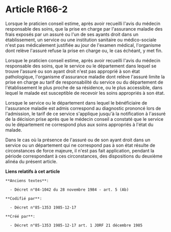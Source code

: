 # Article R166-2

Lorsque le praticien conseil estime, après avoir recueilli l'avis du médecin responsable des soins, que la prise en charge
par l'assurance maladie des frais exposés par un assuré ou l'un de ses ayants droit dans un établissement, un service ou une
institution sanitaire ou médico-sociale n'est pas médicalement justifiée au jour de l'examen médical, l'organisme dont relève
l'assuré refuse la prise en charge ou, le cas échéant, y met fin. 

Lorsque le praticien conseil estime, après avoir recueilli l'avis du médecin responsable des soins, que le service ou le
département dans lequel se trouve l'assuré ou son ayant droit n'est pas approprié à son état pathologique, l'organisme
d'assurance maladie dont relève l'assuré limite la prise en charge au tarif de responsabilité du service ou du département de
l'établissement le plus proche de sa résidence, ou le plus accessible, dans lequel le malade est susceptible de recevoir les
soins appropriés à son état. 

Lorsque le service ou le département dans lequel le bénéficiaire de l'assurance maladie est admis correspond au diagnostic
prononcé lors de l'admission, le tarif de ce service s'applique jusqu'à la notification à l'assuré de la décision prise après
que le médecin conseil a constaté que le service ou le département ne correspond plus aux soins appropriés à l'état du
malade. 

Dans le cas où la présence de l'assuré ou de son ayant droit dans un service ou un département qui ne correspond pas à son
état résulte de circonstances de force majeure, il n'est pas fait application, pendant la période correspondant à ces
circonstances, des dispositions du deuxième alinéa du présent article.

**Liens relatifs à cet article**

	**Anciens textes**:

	  - Décret n°84-1042 du 28 novembre 1984 - art. 5 (Ab)

	**Codifié par**:

	  - Décret n°85-1353 1985-12-17

	**Créé par**:

	  - Décret n°85-1353 1985-12-17 art. 1 JORF 21 décembre 1985
